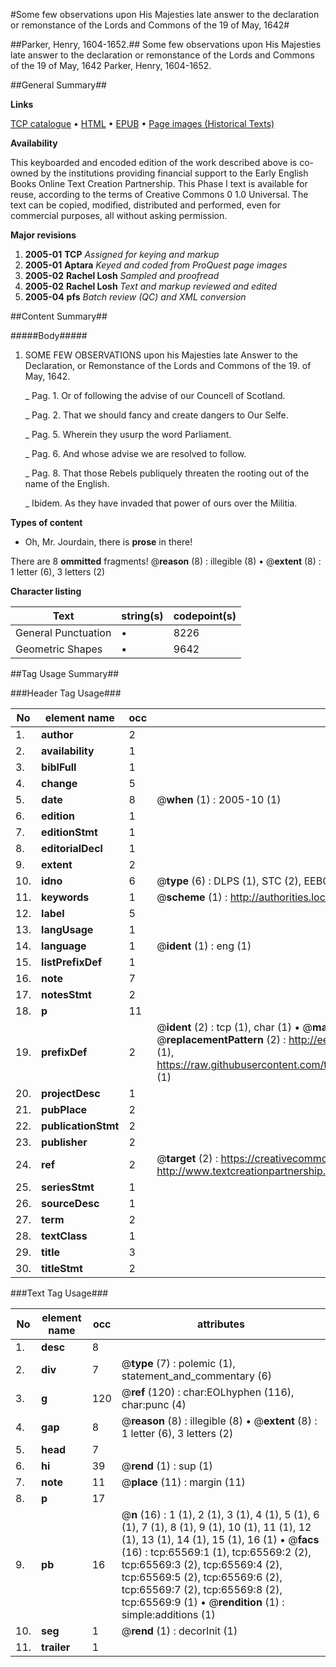 #Some few observations upon His Majesties late answer to the declaration or remonstance of the Lords and Commons of the 19 of May, 1642#

##Parker, Henry, 1604-1652.##
Some few observations upon His Majesties late answer to the declaration or remonstance of the Lords and Commons of the 19 of May, 1642
Parker, Henry, 1604-1652.

##General Summary##

**Links**

[TCP catalogue](http://www.ota.ox.ac.uk/tcp/)  • 
[HTML](http://tei.it.ox.ac.uk/tcp/Texts-HTML/free/A70/A70879.html)  • 
[EPUB](http://tei.it.ox.ac.uk/tcp/Texts-EPUB/free/A70/A70879.epub) • 
[Page images (Historical Texts)](https://data.historicaltexts.jisc.ac.uk/view?pubId=eebo-12676565e&pageId=eebo-12676565e-65569-1)

**Availability**

This keyboarded and encoded edition of the
	       work described above is co-owned by the institutions
	       providing financial support to the Early English Books
	       Online Text Creation Partnership. This Phase I text is
	       available for reuse, according to the terms of Creative
	       Commons 0 1.0 Universal. The text can be copied,
	       modified, distributed and performed, even for
	       commercial purposes, all without asking permission.

**Major revisions**

1. __2005-01__ __TCP__ *Assigned for keying and markup*
1. __2005-01__ __Aptara__ *Keyed and coded from ProQuest page images*
1. __2005-02__ __Rachel Losh__ *Sampled and proofread*
1. __2005-02__ __Rachel Losh__ *Text and markup reviewed and edited*
1. __2005-04__ __pfs__ *Batch review (QC) and XML conversion*

##Content Summary##

#####Body#####

1. SOME FEW
OBSERVATIONS
upon his Majesties late Answer to
the Declaration, or Remonstance of the Lords
and Commons of the 19. of May, 1642.

    _ Pag. 1. Or of following the advise of our Councell of Scotland.

    _ Pag. 2. That we should fancy and create dangers to Our Selfe.

    _ Pag. 5. Wherein they usurp the word Parliament.

    _ Pag. 6. And whose advise we are resolved to follow.

    _ Pag. 8. That those Rebels publiquely threaten the rooting
out of the name of the English.

    _ Ibidem. As they have invaded that power of ours over the
Militia.

**Types of content**

  * Oh, Mr. Jourdain, there is **prose** in there!

There are 8 **ommitted** fragments! 
 @__reason__ (8) : illegible (8)  •  @__extent__ (8) : 1 letter (6), 3 letters (2)

**Character listing**


|Text|string(s)|codepoint(s)|
|---|---|---|
|General Punctuation|•|8226|
|Geometric Shapes|▪|9642|

##Tag Usage Summary##

###Header Tag Usage###

|No|element name|occ|attributes|
|---|---|---|---|
|1.|__author__|2||
|2.|__availability__|1||
|3.|__biblFull__|1||
|4.|__change__|5||
|5.|__date__|8| @__when__ (1) : 2005-10 (1)|
|6.|__edition__|1||
|7.|__editionStmt__|1||
|8.|__editorialDecl__|1||
|9.|__extent__|2||
|10.|__idno__|6| @__type__ (6) : DLPS (1), STC (2), EEBO-CITATION (1), OCLC (1), VID (1)|
|11.|__keywords__|1| @__scheme__ (1) : http://authorities.loc.gov/ (1)|
|12.|__label__|5||
|13.|__langUsage__|1||
|14.|__language__|1| @__ident__ (1) : eng (1)|
|15.|__listPrefixDef__|1||
|16.|__note__|7||
|17.|__notesStmt__|2||
|18.|__p__|11||
|19.|__prefixDef__|2| @__ident__ (2) : tcp (1), char (1)  •  @__matchPattern__ (2) : ([0-9\-]+):([0-9IVX]+) (1), (.+) (1)  •  @__replacementPattern__ (2) : http://eebo.chadwyck.com/downloadtiff?vid=$1&page=$2 (1), https://raw.githubusercontent.com/textcreationpartnership/Texts/master/tcpchars.xml#$1 (1)|
|20.|__projectDesc__|1||
|21.|__pubPlace__|2||
|22.|__publicationStmt__|2||
|23.|__publisher__|2||
|24.|__ref__|2| @__target__ (2) : https://creativecommons.org/publicdomain/zero/1.0/ (1), http://www.textcreationpartnership.org/docs/. (1)|
|25.|__seriesStmt__|1||
|26.|__sourceDesc__|1||
|27.|__term__|2||
|28.|__textClass__|1||
|29.|__title__|3||
|30.|__titleStmt__|2||


###Text Tag Usage###

|No|element name|occ|attributes|
|---|---|---|---|
|1.|__desc__|8||
|2.|__div__|7| @__type__ (7) : polemic (1), statement_and_commentary (6)|
|3.|__g__|120| @__ref__ (120) : char:EOLhyphen (116), char:punc (4)|
|4.|__gap__|8| @__reason__ (8) : illegible (8)  •  @__extent__ (8) : 1 letter (6), 3 letters (2)|
|5.|__head__|7||
|6.|__hi__|39| @__rend__ (1) : sup (1)|
|7.|__note__|11| @__place__ (11) : margin (11)|
|8.|__p__|17||
|9.|__pb__|16| @__n__ (16) : 1 (1), 2 (1), 3 (1), 4 (1), 5 (1), 6 (1), 7 (1), 8 (1), 9 (1), 10 (1), 11 (1), 12 (1), 13 (1), 14 (1), 15 (1), 16 (1)  •  @__facs__ (16) : tcp:65569:1 (1), tcp:65569:2 (2), tcp:65569:3 (2), tcp:65569:4 (2), tcp:65569:5 (2), tcp:65569:6 (2), tcp:65569:7 (2), tcp:65569:8 (2), tcp:65569:9 (1)  •  @__rendition__ (1) : simple:additions (1)|
|10.|__seg__|1| @__rend__ (1) : decorInit (1)|
|11.|__trailer__|1||
